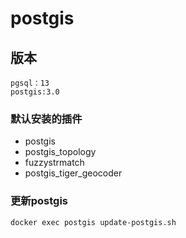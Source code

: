 # postgis

## 版本

    pgsql：13
    postgis:3.0

### 默认安装的插件

- postgis
- postgis_topology
- fuzzystrmatch
- postgis_tiger_geocoder

### 更新postgis

    docker exec postgis update-postgis.sh
